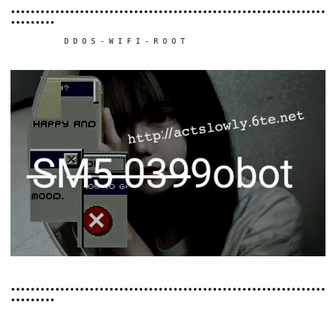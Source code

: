 #
#
•••••••••••••••••••••••••••••••••••••••••••••••••••••••••••••••••••••••••
                
	            D D O S - W I F I - R O O T 
                
#
![STUPID HOUSE](https://github.com/0399obot/Sm5/blob/main/Sm5.png)
#
 •••••••••••••••••••••••••••••••••••••••••••••••••••••••••••••••••••••••••
